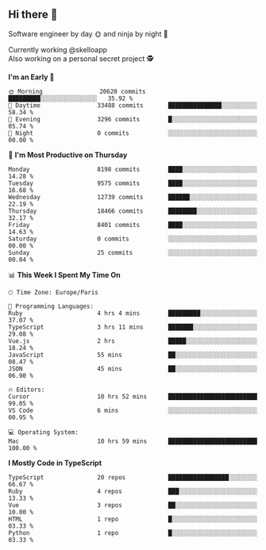 ## Hi there 👋

Software engineer by day 🌞 and ninja by night 🌝

Currently working @skelloapp <br>
Also working on a personal secret project 🕵️

<!--START_SECTION:waka-->
**I'm an Early 🐤** 

```text
🌞 Morning                20620 commits       █████████░░░░░░░░░░░░░░░░   35.92 % 
🌆 Daytime                33488 commits       ███████████████░░░░░░░░░░   58.34 % 
🌃 Evening                3296 commits        █░░░░░░░░░░░░░░░░░░░░░░░░   05.74 % 
🌙 Night                  0 commits           ░░░░░░░░░░░░░░░░░░░░░░░░░   00.00 % 
```
📅 **I'm Most Productive on Thursday** 

```text
Monday                   8198 commits        ████░░░░░░░░░░░░░░░░░░░░░   14.28 % 
Tuesday                  9575 commits        ████░░░░░░░░░░░░░░░░░░░░░   16.68 % 
Wednesday                12739 commits       ██████░░░░░░░░░░░░░░░░░░░   22.19 % 
Thursday                 18466 commits       ████████░░░░░░░░░░░░░░░░░   32.17 % 
Friday                   8401 commits        ████░░░░░░░░░░░░░░░░░░░░░   14.63 % 
Saturday                 0 commits           ░░░░░░░░░░░░░░░░░░░░░░░░░   00.00 % 
Sunday                   25 commits          ░░░░░░░░░░░░░░░░░░░░░░░░░   00.04 % 
```


📊 **This Week I Spent My Time On** 

```text
🕑︎ Time Zone: Europe/Paris

💬 Programming Languages: 
Ruby                     4 hrs 4 mins        █████████░░░░░░░░░░░░░░░░   37.07 % 
TypeScript               3 hrs 11 mins       ███████░░░░░░░░░░░░░░░░░░   29.08 % 
Vue.js                   2 hrs               █████░░░░░░░░░░░░░░░░░░░░   18.24 % 
JavaScript               55 mins             ██░░░░░░░░░░░░░░░░░░░░░░░   08.47 % 
JSON                     45 mins             ██░░░░░░░░░░░░░░░░░░░░░░░   06.90 % 

🔥 Editors: 
Cursor                   10 hrs 52 mins      █████████████████████████   99.05 % 
VS Code                  6 mins              ░░░░░░░░░░░░░░░░░░░░░░░░░   00.95 % 

💻 Operating System: 
Mac                      10 hrs 59 mins      █████████████████████████   100.00 % 
```

**I Mostly Code in TypeScript** 

```text
TypeScript               20 repos            █████████████████░░░░░░░░   66.67 % 
Ruby                     4 repos             ███░░░░░░░░░░░░░░░░░░░░░░   13.33 % 
Vue                      3 repos             ██░░░░░░░░░░░░░░░░░░░░░░░   10.00 % 
HTML                     1 repo              █░░░░░░░░░░░░░░░░░░░░░░░░   03.33 % 
Python                   1 repo              █░░░░░░░░░░░░░░░░░░░░░░░░   03.33 % 
```




<!--END_SECTION:waka-->

<!--
**antoinelncl/antoinelncl** is a ✨ _special_ ✨ repository because its `README.md` (this file) appears on your GitHub profile.

Here are some ideas to get you started:

- 🔭 I’m currently working on ...
- 🌱 I’m currently learning ...
- 👯 I’m looking to collaborate on ...
- 🤔 I’m looking for help with ...
- 💬 Ask me about ...
- 📫 How to reach me: ...
- 😄 Pronouns: ...
- ⚡ Fun fact: ...
-->
